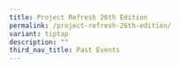 ```yaml
---
title: Project Refresh 26th Edition
permalink: /project-refresh-26th-edition/
variant: tiptap
description: ""
third_nav_title: Past Events
---
```

